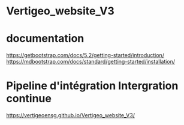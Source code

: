 # Vertigeo_website_V3


# documentation 
https://getbootstrap.com/docs/5.2/getting-started/introduction/
https://mdbootstrap.com/docs/standard/getting-started/installation/

# Pipeline d'intégration Intergration continue 
https://vertigeoensg.github.io/Vertigeo_website_V3/

##



